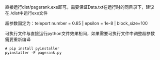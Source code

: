 直接运行dist/pagerank.exe即可。需要保证Data.txt在运行时的同目录下，建议在./dist中运行exe文件



超参数固定为：teleport number = 0.85 | epsilon = 1e-8 | block_size=100

可执行文件与直接运行python文件效果相同，如果需要可执行文件中调整超参数需要重新编译

```
# pip install pyinstaller
pyinstaller -F pagerank.py
```

